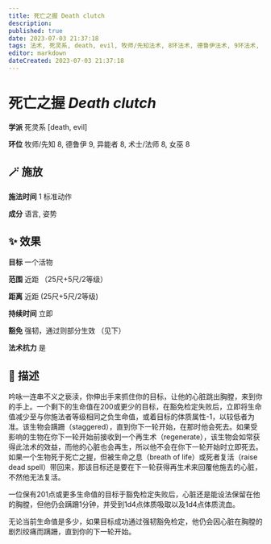 ```yaml
---
title: 死亡之握 Death clutch
description: 
published: true
date: 2023-07-03 21:37:18
tags: 法术, 死灵系, death, evil, 牧师/先知法术, 8环法术, 德鲁伊法术, 9环法术, 异能者法术, 术士/法师法术, 女巫法术
editor: markdown
dateCreated: 2023-07-03 21:37:18
---
```


# **死亡之握** *Death clutch*

**学派** 死灵系 \[death, evil\] 

**环位** 牧师/先知 8, 德鲁伊 9, 异能者 8, 术士/法师 8, 女巫 8

## 🪄 施放

**施法时间** 1 标准动作

**成分** 语言, 姿势

## ✨ 效果 

**目标** 一个活物 

**范围** 近距 （25尺+5尺/2等级）

**距离** 近距 (25尺+5尺/2等级)  

**持续时间** 立即 

**豁免** 强韧，通过则部分生效 （见下）

**法术抗力** 是

## 📖 描述

吟咏一连串不义之亵渎，你伸出手来抓住你的目标，让他的心脏跳出胸膛，来到你的手上。一个剩下的生命值在200或更少的目标，在豁免检定失败后，立即将生命值减少至与你施法者等级相同之负生命值，或着目标的体质属性-1，以较低者为准。该生物会蹒跚（staggered），直到你下一轮开始，在那时他会死去。如果受影响的生物在你下一轮开始前接收到一个再生术（regenerate），该生物会如常获得此法术的效益，而他的心脏也会再生，所以他不会在你下一轮开始时立即死去。如果一个生物死于死亡之握，但被生命之息（breath of life）或死者复活（raise dead spell）带回来，那该目标还是要在下一轮获得再生术来回覆他施去的心脏，不然他无法复活。

一位保有201点或更多生命值的目标于豁免检定失败后，心脏还是能设法保留在他的胸膛，但他仍会蹒跚1分钟，并受到1d4点体质吸取以及1d4点体质流血。

无论当前生命值是多少，如果目标成功通过强韧豁免检定，他仍会因心脏在胸膛的剧烈绞痛而蹒跚，直到你的下一轮开始。
    